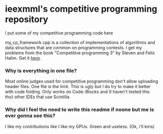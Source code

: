 # ieexmml's competitive programming repository

I put some of my competitive programming code here

my_cp_framework.cpp is a collection of implementations of algorithms and data structures that are common on programming contests. 
I get my problems from the book "Competitive programming 3" by Steven and Felix Halim. Get it [here](https://cpbook.net/).

### Why is everything in one file?
Most online judges used for competitive programming don't allow uploading header files. One file is the limit. This is ugly but I do try to make it better with code folding. Only works on Code::Blocks and (I haven't tested this tho) other IDEs that use Scintilla. 

### Why did I feel the need to write this readme if noone but me is ever gonna see this?
I like my contributions like I like my GPUs. Green and useless.
(Ok, i'll kms)
